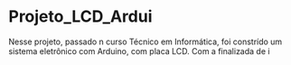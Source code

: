 # Projeto_LCD_Ardui
Nesse projeto, passado n curso Técnico em Informática, foi constrído um sistema eletrônico com Arduino, com placa LCD. Com a finalizada de i


